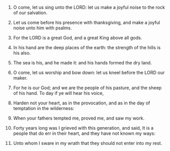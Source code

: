 1. O come, let us sing unto the LORD: let us make a joyful noise to
the rock of our salvation.

2. Let us come before his presence with thanksgiving, and make a
joyful noise unto him with psalms.

3. For the LORD is a great God, and a great King above all gods.

4. In his hand are the deep places of the earth: the strength of the
hills is his also.

5. The sea is his, and he made it: and his hands formed the dry
land.

6. O come, let us worship and bow down: let us kneel before the LORD
our maker.

7. For he is our God; and we are the people of his pasture, and the
sheep of his hand. To day if ye will hear his voice,

8. Harden not your heart, as in the provocation, and as in the day
of temptation in the wilderness:

9. When your fathers tempted me, proved me, and saw my work.

10. Forty years long was I grieved with this generation, and said,
It is a people that do err in their heart, and they have not known my
ways:

11. Unto whom I sware in my wrath that they should not enter into my
rest.